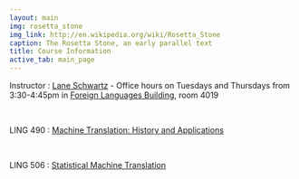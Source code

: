 ```yaml
---
layout: main
img: rosetta_stone
img_link: http://en.wikipedia.org/wiki/Rosetta_Stone
caption: The Rosetta Stone, an early parallel text
title: Course Information
active_tab: main_page 
---
```


Instructor
: [Lane Schwartz](http://www.linguistics.illinois.edu/people/lanes) - Office hours on Tuesdays and Thursdays from 3:30-4:45pm in [Foreign Languages Building](https://www.fs.uiuc.edu/ada/0172.html), room 4019


<br/>

LING 490
: [Machine Translation: History and Applications](ling490.html)

<br/>

LING 506
: [Statistical Machine Translation](ling506.html)

